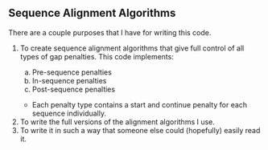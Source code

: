 <html>
  <h2>Sequence Alignment Algorithms</h2>

  <p>There are a couple purposes that I have for writing this code.</p>

  <ol>
    <li>To create sequence alignment algorithms that give full control of all types of gap penalties. This code implements:</li>
    <ol type="a">
      <li>Pre-sequence penalties</li>
      <li>In-sequence penalties</li>
      <li>Post-sequence penalties</li>
    </ol>
    <ul>
      <li>Each penalty type contains a start and continue penalty for each sequence individually.</li>
    </ul>
    <li>To write the full versions of the alignment algorithms I use.</li>
    <li>To write it in such a way that someone else could (hopefully) easily read it.</li>
  </ol>
</html>
